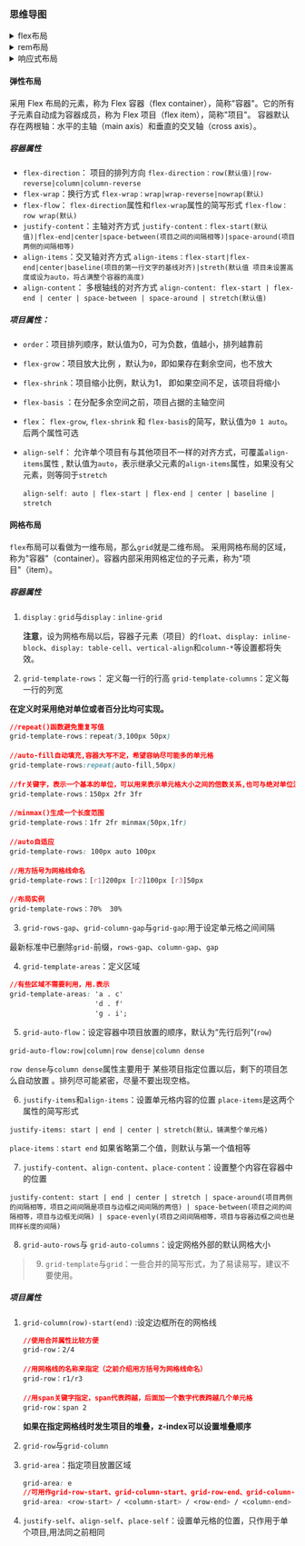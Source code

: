 ### 思维导图

<details>
<summary>flex布局</summary>
</br>

![](/Note/web开发/res/Flex布局.png)
</details>

<details>
<summary>rem布局</summary>
</br>

![](/Note/web开发/res/rem布局.png)
</details>

<details>
<summary>响应式布局</summary>
</br>

![](/Note/web开发/res/响应式布局.png)
</details>

#### 弹性布局

采用 Flex 布局的元素，称为 Flex 容器（flex container），简称"容器"。它的所有子元素自动成为容器成员，称为 Flex 项目（flex item），简称"项目"。  容器默认存在两根轴：水平的主轴（main axis）和垂直的交叉轴（cross axis）。 

##### 容器属性

- `flex-direction`： 项目的排列方向     `flex-direction：row(默认值)|row-reverse|column|column-reverse`  
- `flex-wrap`：换行方式          `flex-wrap：wrap|wrap-reverse|nowrap(默认)`  
- `flex-flow`： `flex-direction`属性和`flex-wrap`属性的简写形式   `flex-flow：row wrap(默认)`  
- `justify-content`：主轴对齐方式      `justify-content：flex-start(默认值)|flex-end|center|space-between(项目之间的间隔相等)|space-around(项目两侧的间隔相等)`  
- `align-items`：交叉轴对齐方式           `align-items：flex-start|flex-end|center|baseline(项目的第一行文字的基线对齐)|streth(默认值 项目未设置高度或设为auto，将占满整个容器的高度)`  
- `align-content`： 多根轴线的对齐方式   `align-content: flex-start | flex-end | center | space-between | space-around | stretch(默认值)`

##### 项目属性：

- `order`：项目排列顺序，默认值为0，可为负数，值越小，排列越靠前  

- `flex-grow`：项目放大比例 ，默认为`0`，即如果存在剩余空间，也不放大   

- `flex-shrink`：项目缩小比例，默认为1， 即如果空间不足，该项目将缩小 

- `flex-basis` ：在分配多余空间之前，项目占据的主轴空间 

- `flex`： `flex-grow`, `flex-shrink` 和 `flex-basis`的简写，默认值为`0 1 auto`。后两个属性可选 

- `align-self`： 允许单个项目有与其他项目不一样的对齐方式，可覆盖`align-items`属性 , 默认值为`auto`，表示继承父元素的`align-items`属性，如果没有父元素，则等同于`stretch`   

  `align-self: auto | flex-start | flex-end | center | baseline | stretch`

#### 网格布局

`flex`布局可以看做为一维布局，那么`grid`就是二维布局。 采用网格布局的区域，称为"容器"（container）。容器内部采用网格定位的子元素，称为"项目"（item）。 

##### 容器属性

1. `display：grid`与`display：inline-grid`  

   **注意**，设为网格布局以后，容器子元素（项目）的`float`、`display: inline-block`、`display: table-cell`、`vertical-align`和`column-*`等设置都将失效。 

2. `grid-template-rows`： 定义每一行的行高                `grid-template-columns`：定义每一行的列宽  

  **在定义时采用绝对单位或者百分比均可实现。**

  ```css
  //repeat()函数避免重复写值
  grid-template-rows：repeat(3,100px 50px)
  
  //auto-fill自动填充,容器大写不定，希望容纳尽可能多的单元格
  grid-template-rows:repeat(auto-fill,50px)
  
  //fr关键字，表示一个基本的单位，可以用来表示单元格大小之间的倍数关系,也可与绝对单位混用
  grid-template-rows：150px 2fr 3fr
  
  //minmax()生成一个长度范围
  grid-template-rows：1fr 2fr minmax(50px,1fr)
  
  //auto自适应
  grid-template-rows: 100px auto 100px
  
  //用方括号为网格线命名
  grid-template-rows：[r1]200px [r2]100px [r3]50px
  
  //布局实例
  grid-template-rows：70%  30%
  ```

3. `grid-rows-gap`、`grid-column-gap`与`grid-gap`:用于设定单元格之间间隔  

  最新标准中已删除`grid-`前缀，`rows-gap`、`column-gap`、`gap`

4. `grid-template-areas`：定义区域  

  ```css
  //有些区域不需要利用，用.表示
  grid-template-areas: 'a . c'
                       'd . f'
                       'g . i'; 
  ```

5. `grid-auto-flow`：设定容器中项目放置的顺序，默认为“先行后列”(`row`)  

  `grid-auto-flow:row|column|row dense|column dense`  

  `row dense`与`column dense`属性主要用于 某些项目指定位置以后，剩下的项目怎么自动放置 。排列尽可能紧密，尽量不要出现空格。

6. `justify-items`和`align-items`：设置单元格内容的位置  `place-items`是这两个属性的简写形式

  `justify-items: start | end | center | stretch(默认，铺满整个单元格)`  

  `place-items：start end`  如果省略第二个值，则默认与第一个值相等

7. `justify-content`、`align-content`、`place-content`：设置整个内容在容器中的位置  

  `justify-content: start | end | center | stretch | space-around(项目两侧的间隔相等，项目之间间隔是项目与边框之间间隔的两倍) | space-between(项目之间的间隔相等，项目与边框无间隔) | space-evenly(项目之间间隔相等，项目与容器边框之间也是同样长度的间隔)`

8. `grid-auto-rows`与 `grid-auto-columns`：设定网格外部的默认网格大小

>9. `grid-template`与`grid`：一些合并的简写形式，为了易读易写，建议不要使用。

##### 项目属性

1. `grid-column(row)-start(end)` :设定边框所在的网格线

   ```css
   //使用合并属性比较方便 
   grid-row：2/4
   
   //用网格线的名称来指定（之前介绍用方括号为网格线命名）
   grid-row：r1/r3
   
   //用span关键字指定，span代表跨越，后面加一个数字代表跨越几个单元格
   grid-row：span 2
   ```

   **如果在指定网格线时发生项目的堆叠，z-index可以设置堆叠顺序**

2. `grid-row`与`grid-column`

3. `grid-area`：指定项目放置区域  

   ```css
   grid-area: e
   //可用作grid-row-start、grid-column-start、grid-row-end、grid-column-end的合并简写形式
   grid-area: <row-start> / <column-start> / <row-end> / <column-end>
   ```

4. `justify-self`、`align-self`、`place-self`：设置单元格的位置，只作用于单个项目,用法同之前相同

